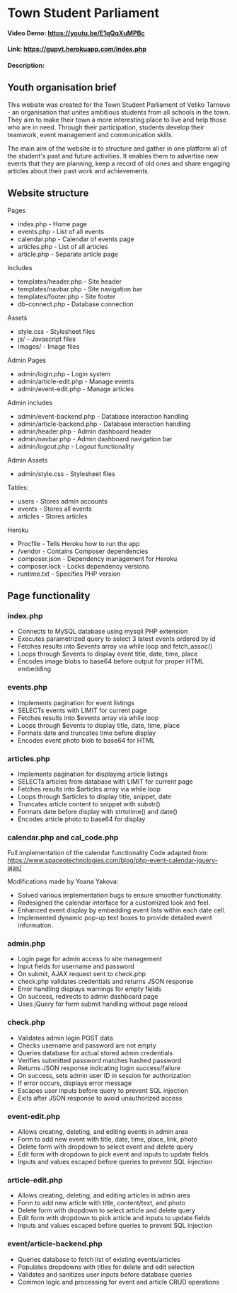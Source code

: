 # Town Student Parliament 
#### Video Demo: https://youtu.be/E1qQqXuMPBc
#### Link: https://gupvt.herokuapp.com/index.php
#### Description:

## Youth organisation brief

This website was created for the Town Student Parliament of Veliko Tarnovo - an organisation that unites ambitious students from all schools in the town. They aim to make their town a more interesting place to live and help those who are in need. Through their participation, students develop their teamwork, event management and communication skills.

The main aim of the website is to structure and gather in one platform all of the student's past and future activities. It enables them to advertise new events that they are planning, keep a record of old ones and share engaging articles about their past work and achievements.

## Website structure

Pages
- index.php - Home page
- events.php - List of all events
- calendar.php - Calendar of events page
- articles.php - List of all articles
- article.php - Separate article page

Includes
- templates/header.php - Site header
- templates/navbar.php - Site navigation bar
- templates/footer.php - Site footer
- db-connect.php - Database connection

Assets
- style.css - Stylesheet files
- js/ - Javascript files
- images/ - Image files

Admin Pages
- admin/login.php - Login system
- admin/article-edit.php - Manage events
- admin/event-edit.php - Manage articles

Admin includes
- admin/event-backend.php - Database interaction handling
- admin/article-backend.php - Database interaction handling
- admin/header.php - Admin dashboard header
- admin/navbar.php - Admin dashboard navigation bar
- admin/logout.php - Logout functionality 

Admin Assets
- admin/style.css - Stylesheet files

Tables:
- users - Stores admin accounts
- events - Stores all events
- articles - Stores articles

Heroku
- Procfile - Tells Heroku how to run the app
- /vendor - Contains Composer dependencies
- composer.json - Dependency management for Heroku
- composer.lock - Locks dependency versions
- runtime.txt - Specifies PHP version

## Page functionality

### index.php

- Connects to MySQL database using mysqli PHP extension
- Executes parametrized query to select 3 latest events ordered by id
- Fetches results into $events array via while loop and fetch_assoc()
- Loops through $events to display event title, date, time, place
- Encodes image blobs to base64 before output for proper HTML embedding

### events.php

- Implements pagination for event listings
- SELECTs events with LIMIT for current page
- Fetches results into $events array via while loop
- Loops through $events to display title, date, time, place
- Formats date and truncates time before display
- Encodes event photo blob to base64 for HTML

### articles.php

- Implements pagination for displaying article listings
- SELECTs articles from database with LIMIT for current page
- Fetches results into $articles array via while loop
- Loops through $articles to display title, snippet, date
- Truncates article content to snippet with substr()
- Formats date before display with strtotime() and date()
- Encodes article photo to base64 for display

### calendar.php and cal_code.php

Full implementation of the calendar functionality
Code adapted from:
https://www.spaceotechnologies.com/blog/php-event-calendar-jquery-ajax/

Modifications made by Yoana Yakova:
- Solved various implementation bugs to ensure smoother functionality.
- Redesigned the calendar interface for a customized look and feel.
- Enhanced event display by embedding event lists within each date cell.
- Implemented dynamic pop-up text boxes to provide detailed event information.

### admin.php

- Login page for admin access to site management
- Input fields for username and password
- On submit, AJAX request sent to check.php
- check.php validates credentials and returns JSON response
- Error handling displays warnings for empty fields
- On success, redirects to admin dashboard page
- Uses jQuery for form submit handling without page reload

### check.php

- Validates admin login POST data
- Checks username and password are not empty
- Queries database for actual stored admin credentials
- Verifies submitted password matches hashed password
- Returns JSON response indicating login success/failure
- On success, sets admin user ID in session for authorization
- If error occurs, displays error message
- Escapes user inputs before query to prevent SQL injection
- Exits after JSON response to avoid unauthorized access

### event-edit.php

- Allows creating, deleting, and editing events in admin area
- Form to add new event with title, date, time, place, link, photo
- Delete form with dropdown to select event and delete query
- Edit form with dropdown to pick event and inputs to update fields
- Inputs and values escaped before queries to prevent SQL injection

### article-edit.php

- Allows creating, deleting, and editing articles in admin area
- Form to add new article with title, content/text, and photo
- Delete form with dropdown to select article and delete query
- Edit form with dropdown to pick article and inputs to update fields
- Inputs and values escaped before queries to prevent SQL injection

### event/article-backend.php

- Queries database to fetch list of existing events/articles
- Populates dropdowns with titles for delete and edit selection
- Validates and sanitizes user inputs before database queries
- Common logic and processing for event and article CRUD operations
